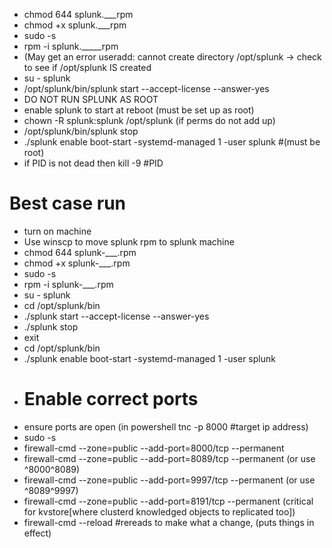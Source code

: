   - chmod 644 splunk.___rpm
  - chmod +x splunk.___rpm
  - sudo -s
  - rpm -i splunk._____rpm
  - (May get an error useradd: cannot create directory /opt/splunk -> check to see if /opt/splunk IS created
  - su - splunk
  - /opt/splunk/bin/splunk start --accept-license --answer-yes
  - DO NOT RUN SPLUNK AS ROOT
  - enable splunk to start at reboot (must be set up as root)
  - chown -R splunk:splunk /opt/splunk (if perms do not add up)
  - /opt/splunk/bin/splunk stop
  - ./splunk enable boot-start -systemd-managed 1 -user splunk #(must be root)
  - if PID is not dead then kill -9 #PID

# Best case run
  - turn on machine
  - Use winscp to move splunk rpm to splunk machine
  - chmod 644 splunk-___.rpm
  - chmod +x splunk-___.rpm
  - sudo -s
  - rpm -i splunk-___.rpm
  - su - splunk
  - cd /opt/splunk/bin
  - ./splunk start --accept-license --answer-yes
  - ./splunk stop
  - exit
  - cd /opt/splunk/bin
  - ./splunk enable boot-start -systemd-managed 1 -user splunk
  - # Enable correct ports
  - ensure ports are open (in powershell tnc -p 8000 #target ip address)
  - sudo -s
  - firewall-cmd --zone=public --add-port=8000/tcp --permanent
  - firewall-cmd --zone=public --add-port=8089/tcp --permanent (or use ^8000^8089)
  - firewall-cmd --zone=public --add-port=9997/tcp --permanent (or use ^8089^9997)
  - firewall-cmd --zone=public --add-port=8191/tcp --permanent (critical for kvstore[where clusterd knowledged objects to replicated too])
  - firewall-cmd --reload #rereads to make what a change, (puts things in effect)
